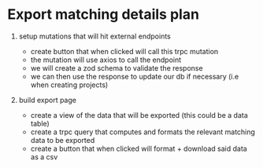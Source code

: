 # Export matching details plan

1. setup mutations that will hit external endpoints

   - create button that when clicked will call this trpc mutation
   - the mutation will use axios to call the endpoint
   - we will create a zod schema to validate the response
   - we can then use the response to update our db if necessary (i.e when creating projects)

2. build export page

   - create a view of the data that will be exported (this could be a data table)
   - create a trpc query that computes and formats the relevant matching data to be exported
   - create a button that when clicked will format + download said data as a csv
